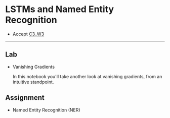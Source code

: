 # LSTMs and Named Entity Recognition

- Accept [C3_W3](https://classroom.github.com/a/8azcccn6)

---

## Lab

- Vanishing Gradients

  In this notebook you'll take another look at vanishing gradients, from an intuitive standpoint.

## Assignment

- Named Entity Recognition (NER)
